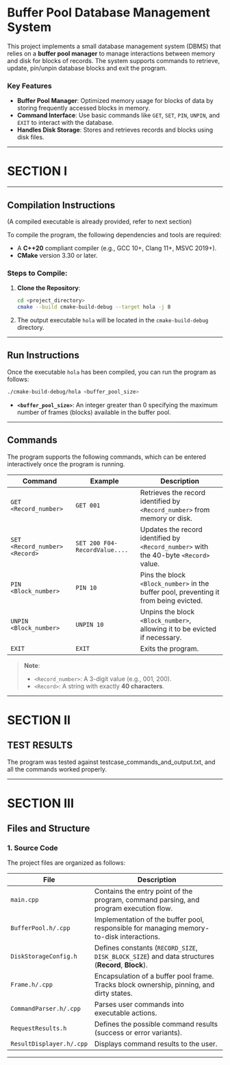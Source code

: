 # Buffer Pool Database Management System 

This project implements a small database management system (DBMS) that relies on a **buffer pool manager** to manage interactions between memory and disk for blocks of records. The system supports commands to retrieve, update, pin/unpin database blocks and exit the program.

### Key Features
- **Buffer Pool Manager**: Optimized memory usage for blocks of data by storing frequently accessed blocks in memory.
- **Command Interface**: Use basic commands like `GET`, `SET`, `PIN`, `UNPIN`, and `EXIT` to interact with the database.
- **Handles Disk Storage**: Stores and retrieves records and blocks using disk files.

---
# SECTION I
---

## Compilation Instructions
(A compiled executable is already provided, refer to next section)

To compile the program, the following dependencies and tools are required:
- A **C++20** compliant compiler (e.g., GCC 10+, Clang 11+, MSVC 2019+).
- **CMake** version 3.30 or later.

### Steps to Compile:
1. **Clone the Repository**:
   ```bash
   cd <project_directory>
   cmake --build cmake-build-debug --target hola -j 8
   ```

4. The output executable `hola` will be located in the `cmake-build-debug` directory.

---

## Run Instructions

Once the executable `hola` has been compiled, you can run the program as follows:

```bash
./cmake-build-debug/hola <buffer_pool_size>
```

- **`<buffer_pool_size>`**: An integer greater than 0 specifying the maximum number of frames (blocks) available in the buffer pool.

---

## Commands

The program supports the following commands, which can be entered interactively once the program is running.

| Command                           | Example                               | Description                                                                                      |
|-----------------------------------|---------------------------------------|--------------------------------------------------------------------------------------------------|
| `GET <Record_number>`             | `GET 001`                             | Retrieves the record identified by `<Record_number>` from memory or disk.                       |
| `SET <Record_number> <Record>`    | `SET 200 F04-RecordValue....`         | Updates the record identified by `<Record_number>` with the 40-byte `<Record>` value.           |
| `PIN <Block_number>`              | `PIN 10`                              | Pins the block `<Block_number>` in the buffer pool, preventing it from being evicted.           |
| `UNPIN <Block_number>`            | `UNPIN 10`                            | Unpins the block `<Block_number>`, allowing it to be evicted if necessary.                      |
| `EXIT`                            | `EXIT`                                | Exits the program.                                                                              |

> **Note**:
> - `<Record_number>`: A 3-digit value (e.g., 001, 200).
> - `<Record>`: A string with exactly **40 characters**.

---

# SECTION II
## TEST RESULTS

The program was tested against testcase_commands_and_output.txt, and all the commands worked properly.

---

# SECTION III

## Files and Structure

### 1. **Source Code**
The project files are organized as follows:

| File                     | Description                                                                                       |
|--------------------------|---------------------------------------------------------------------------------------------------|
| `main.cpp`               | Contains the entry point of the program, command parsing, and program execution flow.            |
| `BufferPool.h/.cpp`      | Implementation of the buffer pool, responsible for managing memory-to-disk interactions.          |
| `DiskStorageConfig.h`    | Defines constants (`RECORD_SIZE`, `DISK_BLOCK_SIZE`) and data structures (**Record**, **Block**). |
| `Frame.h/.cpp`           | Encapsulation of a buffer pool frame. Tracks block ownership, pinning, and dirty states.          |
| `CommandParser.h/.cpp`   | Parses user commands into executable actions.                                                     |
| `RequestResults.h`       | Defines the possible command results (success or error variants).                                 |
| `ResultDisplayer.h/.cpp` | Displays command results to the user.                                                             |

---
